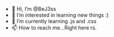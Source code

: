 - 👋 Hi, I’m @BeJ3ss
- 👀 I’m interested in learning new things :)
- 🌱 I’m currently learning .js and .css
- 📫 How to reach me...Right here rs.

<!---
BeJ3ss/BeJ3ss is a ✨ special ✨ repository because its `README.md` (this file) appears on your GitHub profile.
You can click the Preview link to take a look at your changes.
--->
